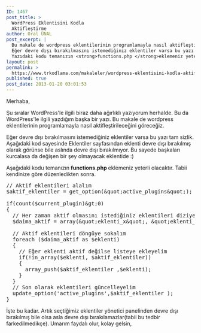 ```yaml
---
ID: 1467
post_title: >
  WordPress Eklentisini Kodla
  Aktifleştirme
author: Oral ÜNAL
post_excerpt: |
  Bu makale de wordpress eklentilerinin programlamayla nasıl aktifleştirileceğini göreceğiz.
  Eğer devre dışı bırakılmasını istemediğiniz eklentiler varsa bu yazı tam sizlik. Aşağıdaki kod sayesinde Eklentiler sayfasından eklenti devre dışı bırakılmış olarak görünse bile aslında devre dışı bırakılmıyor. Bu sayede başkaları kurcalasa da değişen bir şey olmayacak eklentide :)
  Yazıdaki kodu temanızın <strong>functions.php </strong>eklemeniz yeterli olacaktır. Tabii kendinize göre düzenledikten sonra...
layout: post
permalink: >
  https://www.trkodlama.com/makaleler/wordpress-eklentisini-kodla-aktiflestirme-1467.html
published: true
post_date: 2013-01-20 03:01:53
---
```

Merhaba,

Şu sıralar WordPress'le ilgili biraz daha ağırlıklı yazıyorum herhalde. Bu da WordPress'le ilgili yazdığım başka bir yazı. Bu makale de wordpress eklentilerinin programlamayla nasıl aktifleştirileceğini göreceğiz.

Eğer devre dışı bırakılmasını istemediğiniz eklentiler varsa bu yazı tam sizlik. Aşağıdaki kod sayesinde Eklentiler sayfasından eklenti devre dışı bırakılmış olarak görünse bile aslında devre dışı bırakılmıyor. Bu sayede başkaları kurcalasa da değişen bir şey olmayacak eklentide :)

Aşağıdaki kodu temanızın <strong>functions.php </strong>eklemeniz yeterli olacaktır. Tabii kendinize göre düzenledikten sonra.

<pre class="lang:php decode:1 " >// Aktif eklentileri alalım
$aktif_eklentiler = get_option(&amp;quot;active_plugins&amp;quot;);

if(count($current_plugin)&amp;gt;0)
{
  // Her zaman aktif olmasını istediğiniz eklentileri diziye atayalım
  $daima_aktif = array(&amp;quot;eklenti_x&amp;quot;, &amp;quot;eklenti_y&amp;quot;, &amp;quot;eklenti_z&amp;quot;);
  
  // Aktif eklentileri d&ouml;ng&uuml;ye sokalım
  foreach ($daima_aktif as $eklenti)
  {
    // Eğer eklenti aktif değilse listeye ekleyelim
    if(!in_array($eklenti, $aktif_eklentiler)) 
    {
      array_push($aktif_eklentiler ,$eklenti);
    }
  }
  // Son olarak eklentileri g&uuml;ncelleyelim
  update_option('active_plugins',$aktif_eklentiler );
}</pre>

İşte bu kadar. Artık seçtiğimiz eklentiler yönetici panelinden devre dışı bırakılmış bile olsa asla devre dışı bırakılamazlar(tabii bu tedbir farkedilmedikçe). Umarım faydalı olur, kolay gelsin,